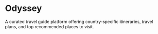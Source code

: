 # Odyssey
A curated travel guide platform offering country-specific itineraries, travel plans, and top recommended places to visit.
